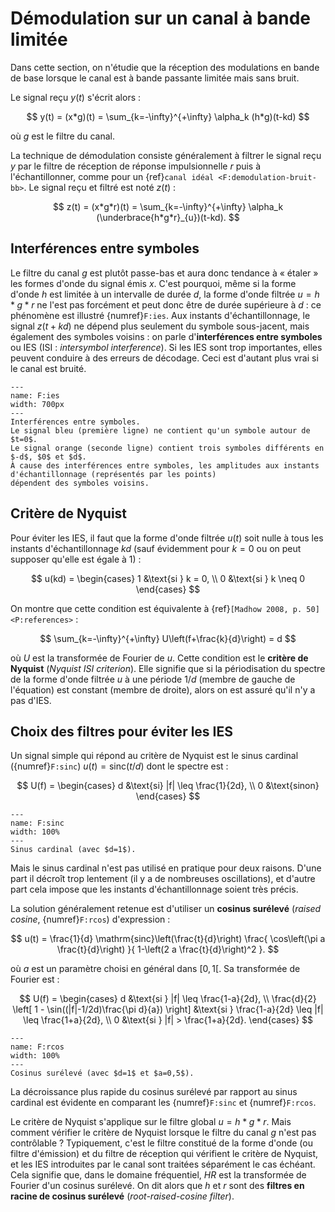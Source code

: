 # Démodulation sur un canal à bande limitée

Dans cette section, on n'étudie que la réception des modulations en bande de base
lorsque le canal est à bande passante limitée mais sans bruit.

Le signal reçu $y(t)$ s'écrit alors :

$$
y(t) = (x*g)(t) = \sum_{k=-\infty}^{+\infty} \alpha_k (h*g)(t-kd)
$$

où $g$ est le filtre du canal.

La technique de démodulation consiste généralement à filtrer le signal reçu $y$
par le filtre de réception de réponse impulsionnelle $r$ puis à l'échantillonner,
comme pour un {ref}`canal idéal <F:demodulation-bruit-bb>`.
Le signal reçu et filtré est noté $z(t)$ :

$$
z(t) = (x*g*r)(t) = \sum_{k=-\infty}^{+\infty} \alpha_k (\underbrace{h*g*r}_{u})(t-kd).
$$


## Interférences entre symboles

Le filtre du canal $g$ est plutôt passe-bas et aura donc tendance à « étaler » les formes d'onde du signal émis $x$.
C'est pourquoi, même si la forme d'onde $h$ est limitée à un intervalle de durée $d$,
la forme d'onde filtrée $u = h*g*r$ ne l'est pas forcément et peut donc être de durée supérieure à $d$ :
ce phénomène est illustré {numref}`F:ies`.
Aux instants d'échantillonnage, le signal $z(t+kd)$ ne dépend plus seulement du symbole sous-jacent,
mais également des symboles voisins : on parle d'**interférences entre symboles** ou IES (ISI : _intersymbol interference_).
Si les IES sont trop importantes, elles peuvent conduire à des erreurs de décodage.
Ceci est d'autant plus vrai si le canal est bruité.

```{figure} figs/ies.svg
---
name: F:ies
width: 700px
---
Interférences entre symboles.
Le signal bleu (première ligne) ne contient qu'un symbole autour de $t=0$.
Le signal orange (seconde ligne) contient trois symboles différents en $-d$, $0$ et $d$.
À cause des interférences entre symboles, les amplitudes aux instants d'échantillonnage (représentés par les points)
dépendent des symboles voisins.
```


## Critère de Nyquist

Pour éviter les IES, il faut que la forme d'onde filtrée $u(t)$ soit nulle à tous les instants d'échantillonnage $kd$
(sauf évidemment pour $k=0$ ou on peut supposer qu'elle est égale à 1) :

$$
u(kd) =
\begin{cases}
  1 &\text{si } k = 0, \\
  0 &\text{si } k \neq 0
\end{cases}
$$

<!-- Illustration ? -->

On montre que cette condition est équivalente à {ref}`[Madhow 2008, p. 50]<P:references>` :

$$
\sum_{k=-\infty}^{+\infty} U\left(f+\frac{k}{d}\right) = d
$$

où $U$ est la transformée de Fourier de $u$.
Cette condition est le **critère de Nyquist** (_Nyquist ISI criterion_).
Elle signifie que si la périodisation du spectre de la forme d'onde filtrée $u$ à une période $1/d$ (membre de gauche de l'équation)
est constant (membre de droite), alors on est assuré qu'il n'y a pas d'IES.


## Choix des filtres pour éviter les IES

Un signal simple qui répond au critère de Nyquist est le sinus cardinal ({numref}`F:sinc`) $u(t) = \mathrm{sinc}(t/d)$ dont le spectre est :

$$
U(f) =
\begin{cases}
  d &\text{si} |f| \leq \frac{1}{2d}, \\
  0 &\text{sinon}
\end{cases}
$$

```{figure} figs/sinc.svg
---
name: F:sinc
width: 100%
---
Sinus cardinal (avec $d=1$).
```

Mais le sinus cardinal n'est pas utilisé en pratique pour deux raisons.
D'une part il décroît trop lentement (il y a de nombreuses oscillations),
et d'autre part cela impose que les instants d'échantillonnage soient très précis.

La solution généralement retenue est d'utiliser un **cosinus surélevé** (_raised cosine_, {numref}`F:rcos`) d'expression :

$$
u(t) = \frac{1}{d} \mathrm{sinc}\left(\frac{t}{d}\right) \frac{ \cos\left(\pi a \frac{t}{d}\right) }{ 1-\left(2 a \frac{t}{d}\right)^2 }.
$$

où $a$ est un paramètre choisi en général dans $[0,1[$.
Sa transformée de Fourier est :

$$
U(f) =
\begin{cases}
d                                                              &\text{si } |f| \leq \frac{1-a}{2d}, \\
\frac{d}{2} \left[ 1 - \sin((|f|-1/2d)\frac{\pi d}{a}) \right] &\text{si } \frac{1-a}{2d} \leq |f| \leq \frac{1+a}{2d}, \\
0                                                              &\text{si } |f| > \frac{1+a}{2d}.
\end{cases}
$$

```{figure} figs/rcos.svg
---
name: F:rcos
width: 100%
---
Cosinus surélevé (avec $d=1$ et $a=0,5$).
```

La décroissance plus rapide du cosinus surélevé par rapport au sinus cardinal est évidente en comparant les {numref}`F:sinc` et {numref}`F:rcos`.

Le critère de Nyquist s'applique sur le filtre global $u=h*g*r$.
Mais comment vérifier le critère de Nyquist lorsque le filtre du canal $g$ n'est pas contrôlable ?
Typiquement, c'est le filtre constitué de la forme d'onde (ou filtre d'émission) et du filtre de réception
qui vérifient le critère de Nyquist, et les IES introduites par le canal sont traitées séparément le cas échéant.
Cela signifie que, dans le domaine fréquentiel, $HR$ est la transformée de Fourier d'un cosinus surélevé.
On dit alors que $h$ et $r$ sont des **filtres en racine de cosinus surélevé** (_root-raised-cosine filter_).

